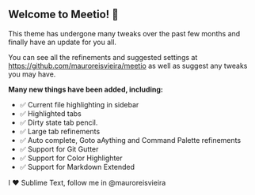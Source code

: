 ## Welcome to Meetio! 🎉

This theme has undergone many tweaks over the past few months and finally have an update for you all.

You can see all the refinements and suggested settings at https://github.com/mauroreisvieira/meetio as well as suggest any tweaks you may have.

**Many new things have been added, including:**

- ✅ Current file highlighting in sidebar
- ✅ Highlighted tabs
- ✅ Dirty state tab pencil.
- ✅ Large tab refinements
- ✅ Auto complete, Goto aAything and Command Palette refinements
- ✅ Support for Git Gutter
- ✅ Support for Color Highlighter
- ✅ Support for Markdown Extended

I ♥ Sublime Text, follow me in @mauroreisvieira

